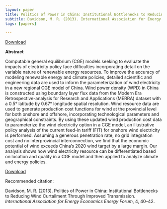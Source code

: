 ```yaml
---
layout: paper
title: Politics of Power in China: Institutional Bottlenecks to Reducing Wind Curtailment Through Improved Transmission
subtitle: Davidson, M. R. (2013). International Association for Energy Economics (IAEE) Energy Forum.
tags: [papers]

---
```


[Download](https://www.iaee.org/en/publications/newsletterdl.aspx?id=216)

**Abstract**

Computable general equilibrium (CGE) models seeking to evaluate the impacts of electricity policy face difficulties incorporating detail on the variable nature of renewable energy resources. To improve the accuracy of modeling renewable energy and climate policies, detailed scientific and engineering data are used to inform the parameterization of wind electricity in a new regional CGE model of China. Wind power density (WPD) in China is constructed using boundary layer flux data from the Modern Era Retrospective-analysis for Research and Applications (MERRA) dataset with a 0.5° latitude by 0.67° longitude spatial resolution. Wind resource data are used to generate production cost functions for wind at the provincial level for both onshore and offshore, incorporating technological parameters and geographical constraints. By using these updated wind production cost data to parameterize the wind electricity option in a CGE model, an illustrative policy analysis of the current feed-in tariff (FIT) for onshore wind electricity is performed. Assuming a generous penetration rate, no grid integration cost and no interprovincial interconnection, we find that the economic potential of wind exceeds China’s 2020 wind target by a large margin. Our analysis shows how wind electricity resource can be differentiated based on location and quality in a CGE model and then applied to analyze climate and energy policies.


[Download](https://www.iaee.org/en/publications/newsletterdl.aspx?id=216)

Recommended citation:

Davidson, M. R. (2013). Politics of Power in China: Institutional Bottlenecks to Reducing Wind Curtailment Through Improved Transmission. _International Association for Energy Economics Energy Forum_, 4, 40–42.
